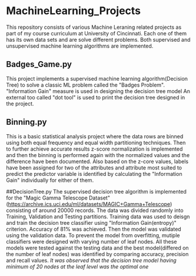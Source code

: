 # MachineLearning_Projects
This repository consists of various Machine Leraning related projects as part of my course curriculum at University of Cincinnati.
Each one of them has its own data sets and are solve different problems. 
Both supervised and unsupervised machine learning algorithms are implemented.

## Badges_Game.py
This project implements a supervised machine learning algorithm(Decision Tree) to solve a classic ML problem called the "Badges Problem".
"Information Gain" measure is used in designing the decision tree model
An external too called "dot tool" is used to print the decision tree designed in the project.

## Binning.py
This is a basic statistical analysis project where the data rows are binned using both equal frequency and equal width partitioning techniques.
Then to further achieve accurate results z-score normalization is implemented and then the binning is performed again with the normalized values and the difference have been documented.
Also based on the z-core values, labels have been assigned for two of the attributes and attribute most suited to predict the predictor variable is identified by calculating the "Information Gain" individually for either of them.

##DecisionTree.py
The supervised decision tree algorithm is implemented for the "Magic Gamma Telescope Dataset" (https://archive.ics.uci.edu/ml/datasets/MAGIC+Gamma+Telescope) consisting of around 20000 records.
The data was divided randomly into Training, Validation and Testing partitions.
Training data was used to deisgn and train the decision tree classifier using "Information Gain(entropy)" criterion. Accuracy of 81% was achieved. Then the model was validated using the validation data.
To prevent the model from overfitting, mutiple classifiers were designed with varying number of leaf nodes.
All these models were tested against the testing data and the best model(differed on the number of leaf nodes) was identified by comparing accuracy, precision and recall values.
*It was observed that the decision tree model having minimum of 20 nodes at the leaf level was the optimal one*
